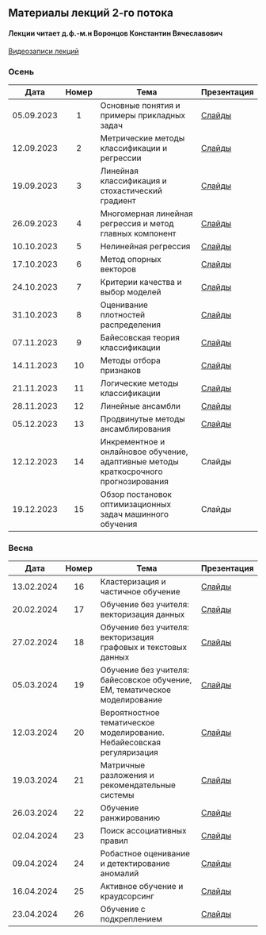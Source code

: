 ## Материалы лекций 2-го потока 
#### Лекции читает д.ф.-м.н Воронцов Константин Вячеславович
[Видеозаписи лекций](https://www.youtube.com/playlist?list=PLhe7c-LCgl4Iyr1X5AZxoen7UWjlGmUdT)

### Осень

| Дата | Номер | Тема | Презентация |
| :---: | :---: | --- | --- |
| 05.09.2023 | 1 | Основные понятия и примеры прикладных задач | [Слайды](https://github.com/MSU-ML-COURSE/ML-COURSE-23-24/blob/main/slides/2_stream/msu23-intro.pdf) |
| 12.09.2023 | 2 | Метрические методы классификации и регрессии | [Слайды](https://github.com/MSU-ML-COURSE/ML-COURSE-23-24/blob/main/slides/2_stream/msu23-metric.pdf) |
| 19.09.2023 | 3 | Линейная классификация и стохастический градиент | [Слайды](https://github.com/MSU-ML-COURSE/ML-COURSE-23-24/blob/main/slides/2_stream/msu23-lin-sg.pdf) |
| 26.09.2023 | 4 | Многомерная линейная регрессия и метод главных компонент | [Слайды](https://github.com/MSU-ML-COURSE/ML-COURSE-23-24/blob/main/slides/2_stream/msu23-lin-regr.pdf) |
| 10.10.2023 | 5 | Нелинейная регрессия | [Слайды](https://github.com/MSU-ML-COURSE/ML-COURSE-23-24/blob/main/slides/2_stream/msu23-nonlin-regr.pdf) |
| 17.10.2023 | 6 | Метод опорных векторов | [Слайды](https://github.com/MSU-ML-COURSE/ML-COURSE-23-24/blob/main/slides/2_stream/msu23-svm.pdf) |
| 24.10.2023 | 7 | Критерии качества и выбор моделей | [Слайды](https://github.com/MSU-ML-COURSE/ML-COURSE-23-24/blob/main/slides/2_stream/msu23-qual.pdf) |
| 31.10.2023 | 8 | Оценивание плотностей распределения  | [Слайды](https://github.com/MSU-ML-COURSE/ML-COURSE-23-24/blob/main/slides/2_stream/msu23-density.pdf) |
| 07.11.2023 | 9 | Байесовская теория классификации | [Слайды](https://github.com/MSU-ML-COURSE/ML-COURSE-23-24/blob/main/slides/2_stream/msu23-bayes.pdf) |
| 14.11.2023 | 10 | Методы отбора признаков | [Слайды](https://github.com/MSU-ML-COURSE/ML-COURSE-23-24/blob/main/slides/2_stream/msu23-featuresel.pdf) |
| 21.11.2023 | 11 | Логические методы классификации | [Слайды](https://github.com/MSU-ML-COURSE/ML-COURSE-23-24/blob/main/slides/2_stream/msu23-logic.pdf) |
| 28.11.2023 | 12 | Линейные ансамбли | [Слайды](https://github.com/MSU-ML-COURSE/ML-COURSE-23-24/blob/main/slides/2_stream/msu23-compos1.pdf) |
| 05.12.2023 | 13 | Продвинутые методы ансамблирования | [Слайды](https://github.com/MSU-ML-COURSE/ML-COURSE-23-24/blob/main/slides/2_stream/msu23-compos2.pdf) |
| 12.12.2023 | 14 | Инкрементное и онлайновое обучение, адаптивные методы краткосрочного прогнозирования | Слайды |
| 19.12.2023 | 15 | Обзор постановок оптимизационных задач машинного обучения | Слайды |

### Весна

| Дата | Номер | Тема | Презентация |
| :---: | :---: | --- | --- |
| 13.02.2024 | 16 | Кластеризация и частичное обучение | [Слайды](https://github.com/MSU-ML-COURSE/ML-COURSE-23-24/blob/main/slides/2_stream/msu24-cluster.pdf) |
| 20.02.2024 | 17 | Обучение без учителя: векторизация данных | [Слайды](https://github.com/MSU-ML-COURSE/ML-COURSE-23-24/blob/main/slides/2_stream/msu24-vectorize.pdf) |
| 27.02.2024 | 18 | Обучение без учителя: векторизация графовых и текстовых данных | [Слайды](https://github.com/MSU-ML-COURSE/ML-COURSE-23-24/blob/main/slides/2_stream/msu24-graph-text.pdf) |
| 05.03.2024 | 19 | Обучение без учителя: байесовское обучение, ЕМ, тематическое моделирование | [Слайды](https://github.com/MSU-ML-COURSE/ML-COURSE-23-24/blob/main/slides/2_stream/msu24-bayes-latent.pdf) |
| 12.03.2024 | 20 | Вероятностное тематическое моделирование. Небайесовская регуляризация | [Слайды](https://github.com/MSU-ML-COURSE/ML-COURSE-23-24/blob/main/slides/2_stream/msu24-tm.pdf) |
| 19.03.2024 | 21 | Матричные разложения и рекомендательные системы | [Слайды](https://github.com/MSU-ML-COURSE/ML-COURSE-23-24/blob/main/slides/2_stream/msu24-rs-mf.pdf) |
| 26.03.2024 | 22 | Обучение ранжированию | [Слайды](https://github.com/MSU-ML-COURSE/ML-COURSE-23-24/blob/main/slides/2_stream/msu24-ranking.pdf) |
| 02.04.2024 | 23 | Поиск ассоциативных правил | [Слайды](https://github.com/MSU-ML-COURSE/ML-COURSE-23-24/blob/main/slides/2_stream/msu24-assoc.pdf) |
| 09.04.2024 | 24 | Робастное оценивание и детектирование аномалий | [Слайды](https://github.com/MSU-ML-COURSE/ML-COURSE-23-24/blob/main/slides/2_stream/msu24-outlier.pdf) |
| 16.04.2024 | 25 | Активное обучение и краудсорсинг | [Слайды](https://github.com/MSU-ML-COURSE/ML-COURSE-23-24/blob/main/slides/2_stream/msu24-active.pdf) |
| 23.04.2024 | 26 | Обучение с подкреплением | [Слайды](https://github.com/MSU-ML-COURSE/ML-COURSE-23-24/blob/main/slides/2_stream/msu24-reinforce.pdf) |

